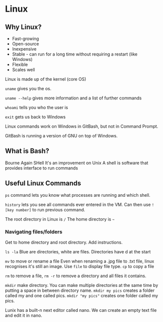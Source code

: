# Linux

## Why Linux?
- Fast-growing
- Open-source
- Inexpensive
- Stable - can run for a long time without requiring a restart (like Windows)
- Flexible
- Scales well

Linux is made up of the kernel (core OS)

`uname` gives you the os.

`uname --help` gives more information and a list of further commands

`whoami` tells you who the user is

`exit` gets us back to Windows

Linux commands work on Windows in GitBash, but not in Command Prompt.

GitBash is running a version of GNU on top of Windows.

## What is Bash?
Bourne Again SHell
It's an improvement on Unix
A shell is software that provides interface to run commands

## Useful Linux Commands

`ps` command lets you know what processes are running and which shell.

`history` lets you see all commands ever entered in the VM. Can then use `![key number]` to run previous command.

The root directory in Linux is `/`
The home directory is `~`

### Navigating files/folders
Get to home directory and root directory. Add instructions.

`ls -la` 
Blue are directories, white are files. Directories have d at the start

`mv` to move or rename a file
Even when renaming a .jpg file to .txt file, linux recognises it's still an image. Use `file` to display file type.
`cp` to copy a file

`rm` to remove a file, `rm -r` to remove a directory and all files it contains.

`mkdir` make directory. You can make multiple directories at the same time by putting a space in between directory name. `mkdir my pics` creates a folder called my and one called pics. `mkdir "my pics"` creates one folder called my pics.

Lunix has a built-n next editor called nano. We can create an empty text file and edit it in nano.
